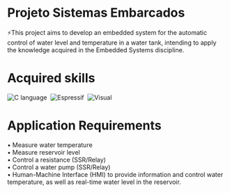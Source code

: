 # Projeto Sistemas Embarcados

⚡This project aims to develop an embedded system for the automatic control of water level and temperature in a water tank, intending to apply the knowledge acquired in the Embedded Systems discipline.

# Acquired skills

![C language](https://img.shields.io/badge/-C-0D1117?style=for-the-badge&logo=c&labelColor=0D1117)&nbsp;
![Espressif](https://img.shields.io/badge/-Espressif-0D1117?style=for-the-badge&logo=Espressif&labelColor=0D1117)&nbsp;
![Visual](https://img.shields.io/badge/-VSCODE-0D1117?style=for-the-badge&logo=Visual-studio&labelColor=0D1117)&nbsp;

# Application Requirements

• Measure water temperature <br>
• Measure reservoir level <br>
• Control a resistance (SSR/Relay) <br>
• Control a water pump (SSR/Relay) <br>
• Human-Machine Interface (HMI) to provide information and control water temperature, as well as real-time water level in the reservoir. <br>
